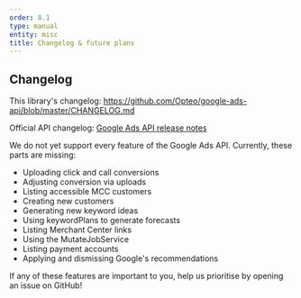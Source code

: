 ```yaml
---
order: 8.1
type: manual
entity: misc
title: Changelog & future plans
---
```


## Changelog 

This library's changelog: https://github.com/Opteo/google-ads-api/blob/master/CHANGELOG.md

Official API changelog: [Google Ads API release notes](https://developers.google.com/google-ads/api/docs/release-notes)

We do not yet support every feature of the Google Ads API. Currently, these parts are missing:
- Uploading click and call conversions
- Adjusting conversion via uploads
- Listing accessible MCC customers
- Creating new customers
- Generating new keyword ideas
- Using keywordPlans to generate forecasts
- Listing Merchant Center links
- Using the MutateJobService
- Listing payment accounts
- Applying and dismissing Google's recommendations

If any of these features are important to you, help us prioritise by opening an issue on GitHub!

